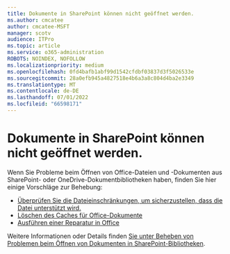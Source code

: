 ```yaml
---
title: Dokumente in SharePoint können nicht geöffnet werden.
ms.author: cmcatee
author: cmcatee-MSFT
manager: scotv
audience: ITPro
ms.topic: article
ms.service: o365-administration
ROBOTS: NOINDEX, NOFOLLOW
ms.localizationpriority: medium
ms.openlocfilehash: 0fd4bafb1abf99d1542cfdbf03837d3f5026533e
ms.sourcegitcommit: 28a0efb945a4827518e4b6a3a8c804d4ba2e3349
ms.translationtype: MT
ms.contentlocale: de-DE
ms.lasthandoff: 07/01/2022
ms.locfileid: "66598171"
---
```

# <a name="unable-to-open-documents-in-sharepoint"></a>Dokumente in SharePoint können nicht geöffnet werden.

Wenn Sie Probleme beim Öffnen von Office-Dateien und -Dokumenten aus SharePoint- oder OneDrive-Dokumentbibliotheken haben, finden Sie hier einige Vorschläge zur Behebung:

- [Überprüfen Sie die Dateieinschränkungen, um sicherzustellen, dass die Datei unterstützt wird.](https://support.microsoft.com/office/restrictions-and-limitations-in-onedrive-and-sharepoint-64883a5d-228e-48f5-b3d2-eb39e07630fa)
- [Löschen des Caches für Office-Dokumente](https://support.microsoft.com/topic/delete-your-office-document-cache-b1d3765e-d71b-4bb8-99ca-acd22c42995d)
- [Ausführen einer Reparatur in Office](https://support.microsoft.com/office/repair-an-office-application-7821d4b6-7c1d-4205-aa0e-a6b40c5bb88b)

Weitere Informationen oder Details finden [Sie unter Beheben von Problemen beim Öffnen von Dokumenten in SharePoint-Bibliotheken](https://support.microsoft.com/office/fix-problems-opening-documents-in-sharepoint-libraries-31329fa1-4ad0-47fc-95d8-bb0c5b12a536).